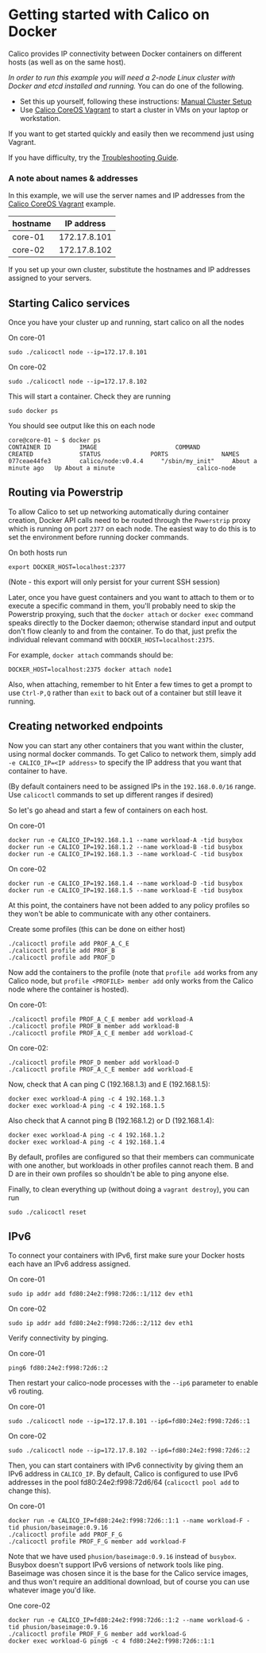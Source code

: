 # Getting started with Calico on Docker

Calico provides IP connectivity between Docker containers on different hosts (as well as on the same host).

*In order to run this example you will need a 2-node Linux cluster with Docker and etcd installed and running.*  You can do one of the following.
* Set this up yourself, following these instructions: [Manual Cluster Setup](./ManualClusterSetup.md)
* Use [Calico CoreOS Vagrant][calico-coreos-vagrant] to start a cluster in VMs on your laptop or workstation.

If you want to get started quickly and easily then we recommend just using Vagrant.

If you have difficulty, try the [Troubleshooting Guide](./Troubleshooting.md).

### A note about names & addresses
In this example, we will use the server names and IP addresses from the [Calico CoreOS Vagrant][calico-coreos-vagrant] example.

| hostname | IP address   |
|----------|--------------|
| core-01  | 172.17.8.101 |
| core-02  | 172.17.8.102 |

If you set up your own cluster, substitute the hostnames and IP addresses assigned to your servers.

## Starting Calico services<a id="calico-services"></a>

Once you have your cluster up and running, start calico on all the nodes

On core-01

    sudo ./calicoctl node --ip=172.17.8.101

On core-02

    sudo ./calicoctl node --ip=172.17.8.102

This will start a container. Check they are running

    sudo docker ps

You should see output like this on each node

    core@core-01 ~ $ docker ps
    CONTAINER ID        IMAGE                      COMMAND                CREATED             STATUS              PORTS               NAMES
    077ceae44fe3        calico/node:v0.4.4     "/sbin/my_init"     About a minute ago   Up About a minute                       calico-node

## Routing via Powerstrip

To allow Calico to set up networking automatically during container creation, Docker API calls need to be routed through the `Powerstrip` proxy which is running on port `2377` on each node. The easiest way to do this is to set the environment before running docker commands.

On both hosts run

    export DOCKER_HOST=localhost:2377

(Note - this export will only persist for your current SSH session)

Later, once you have guest containers and you want to attach to them or to execute a specific command in them, you'll probably need to skip the Powerstrip proxying, such that the `docker attach` or `docker exec` command speaks directly to the Docker daemon; otherwise standard input and output don't flow cleanly to and from the container. To do that, just prefix the individual relevant command with `DOCKER_HOST=localhost:2375`.

For example, `docker attach` commands should be:

    DOCKER_HOST=localhost:2375 docker attach node1

Also, when attaching, remember to hit Enter a few times to get a prompt to use `Ctrl-P,Q` rather than `exit` to back out of a container but still leave it running.

## Creating networked endpoints

Now you can start any other containers that you want within the cluster, using normal docker commands. To get Calico to network them, simply add `-e CALICO_IP=<IP address>` to specify the IP address that you want that container to have.

(By default containers need to be assigned IPs in the `192.168.0.0/16` range. Use `calicoctl` commands to set up different ranges if desired)

So let's go ahead and start a few of containers on each host.

On core-01

    docker run -e CALICO_IP=192.168.1.1 --name workload-A -tid busybox
    docker run -e CALICO_IP=192.168.1.2 --name workload-B -tid busybox
    docker run -e CALICO_IP=192.168.1.3 --name workload-C -tid busybox

On core-02

    docker run -e CALICO_IP=192.168.1.4 --name workload-D -tid busybox
    docker run -e CALICO_IP=192.168.1.5 --name workload-E -tid busybox

At this point, the containers have not been added to any policy profiles so they won't be able to communicate with any other containers.

Create some profiles (this can be done on either host)

    ./calicoctl profile add PROF_A_C_E
    ./calicoctl profile add PROF_B
    ./calicoctl profile add PROF_D

Now add the containers to the profile (note that `profile add` works from any Calico node, but `profile <PROFILE> member add` only works from the Calico node where the container is hosted).

On core-01:

    ./calicoctl profile PROF_A_C_E member add workload-A
    ./calicoctl profile PROF_B member add workload-B
    ./calicoctl profile PROF_A_C_E member add workload-C

On core-02:

    ./calicoctl profile PROF_D member add workload-D
    ./calicoctl profile PROF_A_C_E member add workload-E

Now, check that A can ping C (192.168.1.3) and E (192.168.1.5):

    docker exec workload-A ping -c 4 192.168.1.3
    docker exec workload-A ping -c 4 192.168.1.5

Also check that A cannot ping B (192.168.1.2) or D (192.168.1.4):

    docker exec workload-A ping -c 4 192.168.1.2
    docker exec workload-A ping -c 4 192.168.1.4

By default, profiles are configured so that their members can communicate with one another, but workloads in other profiles cannot reach them.  B and D are in their own profiles so shouldn't be able to ping anyone else.

Finally, to clean everything up (without doing a `vagrant destroy`), you can run

    sudo ./calicoctl reset


## IPv6
To connect your containers with IPv6, first make sure your Docker hosts each have an IPv6 address assigned.

On core-01

    sudo ip addr add fd80:24e2:f998:72d6::1/112 dev eth1

On core-02

    sudo ip addr add fd80:24e2:f998:72d6::2/112 dev eth1

Verify connectivity by pinging.

On core-01

    ping6 fd80:24e2:f998:72d6::2

Then restart your calico-node processes with the `--ip6` parameter to enable v6 routing.

On core-01

    sudo ./calicoctl node --ip=172.17.8.101 --ip6=fd80:24e2:f998:72d6::1

On core-02

    sudo ./calicoctl node --ip=172.17.8.102 --ip6=fd80:24e2:f998:72d6::2

Then, you can start containers with IPv6 connectivity by giving them an IPv6 address in `CALICO_IP`. By default, Calico is configured to use IPv6 addresses in the pool fd80:24e2:f998:72d6/64 (`calicoctl pool add` to change this).

On core-01

    docker run -e CALICO_IP=fd80:24e2:f998:72d6::1:1 --name workload-F -tid phusion/baseimage:0.9.16
    ./calicoctl profile add PROF_F_G
    ./calicoctl profile PROF_F_G member add workload-F

Note that we have used `phusion/baseimage:0.9.16` instead of `busybox`.  Busybox doesn't support IPv6 versions of network tools like ping.  Baseimage was chosen since it is the base for the Calico service images, and thus won't require an additional download, but of course you can use whatever image you'd like.

One core-02

    docker run -e CALICO_IP=fd80:24e2:f998:72d6::1:2 --name workload-G -tid phusion/baseimage:0.9.16
    ./calicoctl profile PROF_F_G member add workload-G
    docker exec workload-G ping6 -c 4 fd80:24e2:f998:72d6::1:1

[calico-coreos-vagrant]: https://github.com/Metaswitch/calico-coreos-vagrant-example
